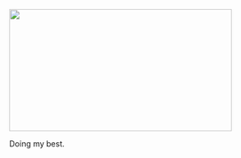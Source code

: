 
<img src="https://i.ytimg.com/vi/a2S5UmUfhZA/maxresdefault.jpg" height="220px" width="400px">

<p>Doing my best.
</p>
<!--
**wNRG/wNRG** is a ✨ _special_ ✨ repository because its `README.md` (this file) appears on your GitHub profile.

Here are some ideas to get you started:

- 🔭 I’m currently working on ...
- 🌱 I’m currently learning ...
- 👯 I’m looking to collaborate on ...
- 🤔 I’m looking for help with ...
- 💬 Ask me about ...
- 📫 How to reach me: ...
- 😄 Pronouns: ...
- ⚡ Fun fact: ...
-->

